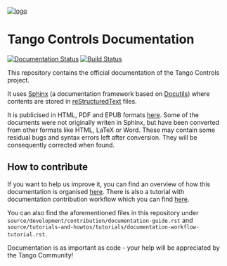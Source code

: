 [![logo](http://www.tango-controls.org/static/tango/img/logo_tangocontrols.png)](http://www.tango-controls.org)

Tango Controls Documentation
============================

[![Documentation Status](https://readthedocs.org/projects/tango-controls/badge/?version=latest)](http://tango-controls.readthedocs.io/en/latest/?badge=latest)
[![Build Status](https://travis-ci.org/tango-controls/tango-doc.svg)](https://travis-ci.org/tango-controls/tango-doc)

This repository contains the official documentation of the Tango Controls project.

It uses [Sphinx](http://www.sphinx-doc.org/en/stable/) (a documentation framework based on
[Docutils](http://docutils.sourceforge.net/index.html)) where contents are stored in
[reStructuredText](http://docutils.sourceforge.net/rst.html) files.

It is publicised in HTML, PDF and EPUB formats [here](http://tango-controls.readthedocs.io/).
Some of the documents were not originally writen in Sphinx,
but have been converted from other formats like HTML, LaTeX or Word.
These may contain some residual bugs and syntax errors left after conversion.
They will be consequently corrected when found.

How to contribute
-----------------
If you want to help us improve it, you can find an overview of how this documentation is
organised [here](http://tango-controls.readthedocs.io/en/latest/development/contribution/documentation-guide.html).
There is also a tutorial with documentation contribution workflow which you can find
[here](http://tango-controls.readthedocs.io/en/latest/tutorials-and-howtos/tutorials/documentation-workflow-tutorial.html).

You can also find the aforementioned files in this repository under
`source/development/contribution/documentation-guide.rst`
and `source/tutorials-and-howtos/tutorials/documentation-workflow-tutorial.rst`.


Documentation is as important as code - your help will be appreciated by the Tango Community! 
